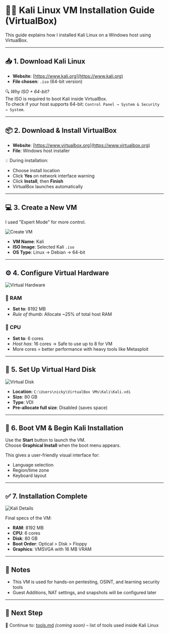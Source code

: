 # 🐱‍💻 Kali Linux VM Installation Guide (VirtualBox)

This guide explains how I installed Kali Linux on a Windows host using VirtualBox.

---

## 📥 1. Download Kali Linux

- **Website**: [https://www.kali.org](https://www.kali.org)
- **File chosen**: `.iso` (64-bit version)

🔍 _Why ISO + 64-bit?_  
The ISO is required to boot Kali inside VirtualBox.  
To check if your host supports 64-bit:
`Control Panel → System & Security → System`.

---

## 📦 2. Download & Install VirtualBox

- **Website**: [https://www.virtualbox.org](https://www.virtualbox.org)
- **File**: Windows host installer

💡 During installation:
- Choose install location
- Click **Yes** on network interface warning
- Click **Install**, then **Finish**  
- VirtualBox launches automatically

---

## 💻 3. Create a New VM

I used "Expert Mode" for more control.

![Create VM](./assets/kali-install-0.png)

- **VM Name**: Kali  
- **ISO Image**: Selected Kali `.iso`  
- **OS Type**: Linux → Debian → 64-bit

---

## ⚙️ 4. Configure Virtual Hardware

![Virtual Hardware](./assets/kali-install-1.png)

### 🧠 RAM
- **Set to**: 8192 MB  
- _Rule of thumb_: Allocate ~25% of total host RAM

### 🧠 CPU
- **Set to**: 6 cores  
- _Host has_: 16 cores → Safe to use up to 8 for VM  
- More cores = better performance with heavy tools like Metasploit

---

## 💾 5. Set Up Virtual Hard Disk

![Virtual Disk](./assets/kali-install-2.png)

- **Location**: `C:\Users\nicky\VirtualBox VMs\Kali\Kali.vdi`  
- **Size**: 80 GB  
- **Type**: VDI  
- **Pre-allocate full size**: Disabled (saves space)

---

## 🚀 6. Boot VM & Begin Kali Installation

Use the **Start** button to launch the VM.  
Choose **Graphical Install** when the boot menu appears.

This gives a user-friendly visual interface for:

- Language selection  
- Region/time zone  
- Keyboard layout

---

## ✅ 7. Installation Complete

![Kali Details](./assets/kali-install-done.png)

Final specs of the VM:

- **RAM**: 8192 MB  
- **CPU**: 6 cores  
- **Disk**: 80 GB  
- **Boot Order**: Optical > Disk > Floppy  
- **Graphics**: VMSVGA with 16 MB VRAM

---

## 📝 Notes

- This VM is used for hands-on pentesting, OSINT, and learning security tools  
- Guest Additions, NAT settings, and snapshots will be configured later

---

## 🔄 Next Step

🔗 Continue to: [tools.md](tools.md) _(coming soon)_ – list of tools used inside Kali Linux
